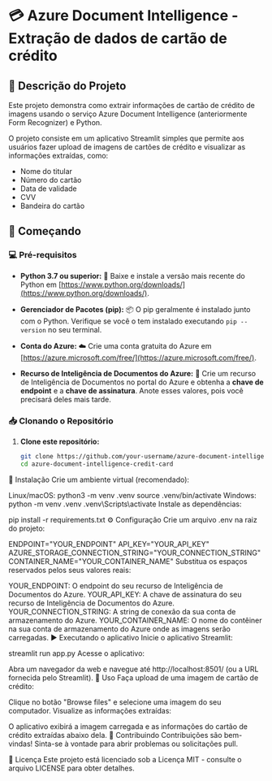 #  💳 Azure Document Intelligence -  Extração de dados de cartão de crédito

## 📃 Descrição do Projeto

Este projeto demonstra como extrair informações de cartão de crédito de imagens usando o serviço Azure Document Intelligence (anteriormente Form Recognizer) e Python. 

O projeto consiste em um aplicativo Streamlit simples que permite aos usuários fazer upload de imagens de cartões de crédito e visualizar as informações extraídas, como:

* Nome do titular
* Número do cartão
* Data de validade
* CVV
* Bandeira do cartão

## 🚀 Começando

### 💻 Pré-requisitos

* **Python 3.7 ou superior:**  🐍 Baixe e instale a versão mais recente do Python em [https://www.python.org/downloads/](https://www.python.org/downloads/).

* **Gerenciador de Pacotes (pip):**  📦 O pip geralmente é instalado junto com o Python. Verifique se você o tem instalado executando `pip --version` no seu terminal.

* **Conta do Azure:** ☁️ Crie uma conta gratuita do Azure em [https://azure.microsoft.com/free/](https://azure.microsoft.com/free/).

* **Recurso de Inteligência de Documentos do Azure:**  📄 Crie um recurso de Inteligência de Documentos no portal do Azure e obtenha a **chave de endpoint** e a **chave de assinatura**. Anote esses valores, pois você precisará deles mais tarde.

### 📥 Clonando o Repositório

1. **Clone este repositório:**
   ```bash
   git clone https://github.com/your-username/azure-document-intelligence-credit-card.git
   cd azure-document-intelligence-credit-card
🔧 Instalação
Crie um ambiente virtual (recomendado):

Linux/macOS:
python3 -m venv .venv
source .venv/bin/activate
Windows:
python -m venv .venv
.venv\Scripts\activate
Instale as dependências:

pip install -r requirements.txt
⚙️ Configuração
Crie um arquivo .env na raiz do projeto:

ENDPOINT="YOUR_ENDPOINT"
API_KEY="YOUR_API_KEY"
AZURE_STORAGE_CONNECTION_STRING="YOUR_CONNECTION_STRING"
CONTAINER_NAME="YOUR_CONTAINER_NAME"
Substitua os espaços reservados pelos seus valores reais:

YOUR_ENDPOINT: O endpoint do seu recurso de Inteligência de Documentos do Azure.
YOUR_API_KEY: A chave de assinatura do seu recurso de Inteligência de Documentos do Azure.
YOUR_CONNECTION_STRING: A string de conexão da sua conta de armazenamento do Azure.
YOUR_CONTAINER_NAME: O nome do contêiner na sua conta de armazenamento do Azure onde as imagens serão carregadas.
▶️ Executando o aplicativo
Inicie o aplicativo Streamlit:

streamlit run app.py
Acesse o aplicativo:

Abra um navegador da web e navegue até http://localhost:8501/ (ou a URL fornecida pelo Streamlit).
🎉 Uso
Faça upload de uma imagem de cartão de crédito:

Clique no botão "Browse files" e selecione uma imagem do seu computador.
Visualize as informações extraídas:

O aplicativo exibirá a imagem carregada e as informações do cartão de crédito extraídas abaixo dela.
🤝 Contribuindo
Contribuições são bem-vindas! Sinta-se à vontade para abrir problemas ou solicitações pull.

📄 Licença
Este projeto está licenciado sob a Licença MIT - consulte o arquivo LICENSE para obter detalhes.

